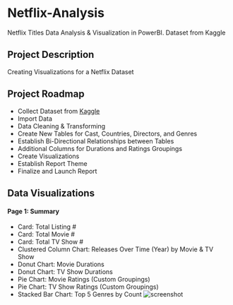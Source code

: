 # Netflix-Analysis
Netflix Titles Data Analysis &amp; Visualization in PowerBI. Dataset from Kaggle
## Project Description
Creating Visualizations for a Netflix Dataset
## Project Roadmap
- Collect Dataset from [Kaggle](https://www.kaggle.com/datasets/shivamb/netflix-shows)
- Import Data
- Data Cleaning & Transforming
- Create New Tables for Cast, Countries, Directors, and Genres
- Establish Bi-Directional Relationships between Tables
- Additional Columns for Durations and Ratings Groupings
- Create Visualizations
- Establish Report Theme
- Finalize and Launch Report
## Data Visualizations
#### Page 1: Summary
- Card: Total Listing #
- Card: Total Movie #
- Card: Total TV Show #
- Clustered Column Chart: Releases Over Time (Year) by Movie & TV Show
- Donut Chart: Movie Durations
- Donut Chart: TV Show Durations
- Pie Chart: Movie Ratings (Custom Groupings)
- Pie Chart: TV Show Ratings (Custom Groupings)
- Stacked Bar Chart: Top 5 Genres by Count
![screenshot](Netflix.png)
